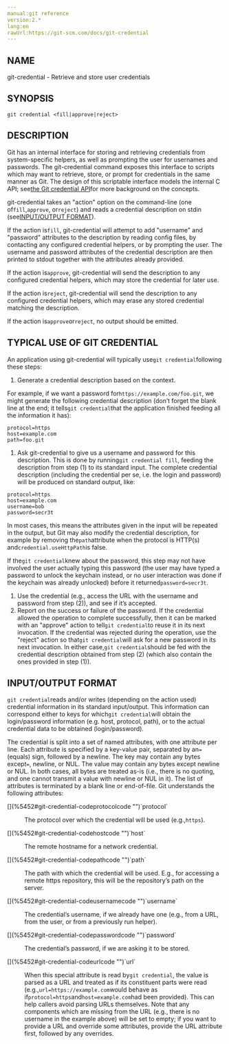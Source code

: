 ```yaml
---
manual:git reference
version:2.*
lang:en
rawUrl:https://git-scm.com/docs/git-credential
---
```



## [](%5452#_name "")NAME<a name="_name"></a>


git-credential - Retrieve and store user credentials





## [](%5452#_synopsis "")SYNOPSIS<a name="_synopsis"></a>

```
git credential <fill|approve|reject>
```





## [](%5452#_description "")DESCRIPTION<a name="_description"></a>


Git has an internal interface for storing and retrieving credentials from system-specific helpers, as well as prompting the user for usernames and passwords. The git-credential command exposes this interface to scripts which may want to retrieve, store, or prompt for credentials in the same manner as Git. The design of this scriptable interface models the internal C API; see[the Git credential API](%21512    "")for more background on the concepts.




git-credential takes an &quot;action&quot; option on the command-line (one of`fill`,`approve`, or`reject`) and reads a credential description on stdin (see[INPUT/OUTPUT FORMAT](%5452#IOFMT "")).




If the action is`fill`, git-credential will attempt to add &quot;username&quot; and &quot;password&quot; attributes to the description by reading config files, by contacting any configured credential helpers, or by prompting the user. The username and password attributes of the credential description are then printed to stdout together with the attributes already provided.




If the action is`approve`, git-credential will send the description to any configured credential helpers, which may store the credential for later use.




If the action is`reject`, git-credential will send the description to any configured credential helpers, which may erase any stored credential matching the description.




If the action is`approve`or`reject`, no output should be emitted.





## [](%5452#_typical_use_of_git_credential "")TYPICAL USE OF GIT CREDENTIAL<a name="_typical_use_of_git_credential"></a>


An application using git-credential will typically use`git credential`following these steps:



1. Generate a credential description based on the context.



For example, if we want a password for`https://example.com/foo.git`, we might generate the following credential description (don’t forget the blank line at the end; it tells`git credential`that the application finished feeding all the information it has):



```
protocol=https
host=example.com
path=foo.git
```
1. Ask git-credential to give us a username and password for this description. This is done by running`git credential fill`, feeding the description from step (1) to its standard input. The complete credential description (including the credential per se, i.e. the login and password) will be produced on standard output, like:


```
protocol=https
host=example.com
username=bob
password=secr3t
```




In most cases, this means the attributes given in the input will be repeated in the output, but Git may also modify the credential description, for example by removing the`path`attribute when the protocol is HTTP(s) and`credential.useHttpPath`is false.




If the`git credential`knew about the password, this step may not have involved the user actually typing this password (the user may have typed a password to unlock the keychain instead, or no user interaction was done if the keychain was already unlocked) before it returned`password=secr3t`.
1. Use the credential (e.g., access the URL with the username and password from step (2)), and see if it’s accepted.
1. Report on the success or failure of the password. If the credential allowed the operation to complete successfully, then it can be marked with an &quot;approve&quot; action to tell`git credential`to reuse it in its next invocation. If the credential was rejected during the operation, use the &quot;reject&quot; action so that`git credential`will ask for a new password in its next invocation. In either case,`git credential`should be fed with the credential description obtained from step (2) (which also contain the ones provided in step (1)).




## [](%5452#IOFMT "")INPUT/OUTPUT FORMAT<a name="IOFMT"></a>


`git credential`reads and/or writes (depending on the action used) credential information in its standard input/output. This information can correspond either to keys for which`git credential`will obtain the login/password information (e.g. host, protocol, path), or to the actual credential data to be obtained (login/password).




The credential is split into a set of named attributes, with one attribute per line. Each attribute is specified by a key-value pair, separated by an`=`(equals) sign, followed by a newline. The key may contain any bytes except`=`, newline, or NUL. The value may contain any bytes except newline or NUL. In both cases, all bytes are treated as-is (i.e., there is no quoting, and one cannot transmit a value with newline or NUL in it). The list of attributes is terminated by a blank line or end-of-file. Git understands the following attributes:


<dl><dt id='git-credential-codeprotocolcode'>[](%5452#git-credential-codeprotocolcode "")`protocol`</dt><dd>

The protocol over which the credential will be used (e.g.,`https`).

</dd><dt id='git-credential-codehostcode'>[](%5452#git-credential-codehostcode "")`host`</dt><dd>

The remote hostname for a network credential.

</dd><dt id='git-credential-codepathcode'>[](%5452#git-credential-codepathcode "")`path`</dt><dd>

The path with which the credential will be used. E.g., for accessing a remote https repository, this will be the repository’s path on the server.

</dd><dt id='git-credential-codeusernamecode'>[](%5452#git-credential-codeusernamecode "")`username`</dt><dd>

The credential’s username, if we already have one (e.g., from a URL, from the user, or from a previously run helper).

</dd><dt id='git-credential-codepasswordcode'>[](%5452#git-credential-codepasswordcode "")`password`</dt><dd>

The credential’s password, if we are asking it to be stored.

</dd><dt id='git-credential-codeurlcode'>[](%5452#git-credential-codeurlcode "")`url`</dt><dd>

When this special attribute is read by`git credential`, the value is parsed as a URL and treated as if its constituent parts were read (e.g.,`url=https://example.com`would behave as if`protocol=https`and`host=example.com`had been provided). This can help callers avoid parsing URLs themselves. Note that any components which are missing from the URL (e.g., there is no username in the example above) will be set to empty; if you want to provide a URL and override some attributes, provide the URL attribute first, followed by any overrides.

</dd></dl>



